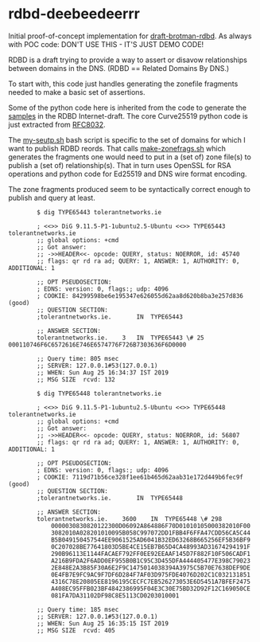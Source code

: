 # rdbd-deebeedeerrr

Initial proof-of-concept implementation for [draft-brotman-rdbd](https://tools.ietf.org/html/draft-brotman-rdbd).
As always with POC code: DON'T USE THIS - IT'S JUST DEMO CODE!

RDBD is a draft trying to provide a way to assert or disavow relationships 
between domains in the DNS. (RDBD == Related Domains By DNS.)

To start with, this code just handles generating the zonefile fragments 
needed to make a basic set of assertions.

Some of the python code here is inherited from the code to generate the
[samples](https://github.com/abrotman/related-domains-by-dns/master/sample)
in the RDBD Internet-draft. The core Curve25519 python code is just extracted from
[RFC8032](https://tools.ietf.org/html/rfc8032).

The [my-seutp.sh](./my-setup.sh) bash script is specific to the 
set of domains for which I want to publish RDBD reords. That 
calls [make-zonefrags.sh](./make-zonefrags.sh)
which generates the fragments one would need to put in a (set of) zone file(s) to
publish a (set of) relationship(s). That in turn uses OpenSSL for
RSA operations and python code for Ed25519 and DNS wire format
encoding.

The zone fragments produced seem to be syntactically correct enough
to publish and query at least.

            $ dig TYPE65443 tolerantnetworks.ie
            
            ; <<>> DiG 9.11.5-P1-1ubuntu2.5-Ubuntu <<>> TYPE65443 tolerantnetworks.ie
            ;; global options: +cmd
            ;; Got answer:
            ;; ->>HEADER<<- opcode: QUERY, status: NOERROR, id: 45740
            ;; flags: qr rd ra ad; QUERY: 1, ANSWER: 1, AUTHORITY: 0, ADDITIONAL: 1
            
            ;; OPT PSEUDOSECTION:
            ; EDNS: version: 0, flags:; udp: 4096
            ; COOKIE: 84299598be6e195347e626055d62aa8d620b8ba3e257d836 (good)
            ;; QUESTION SECTION:
            ;tolerantnetworks.ie.		IN	TYPE65443
            
            ;; ANSWER SECTION:
            tolerantnetworks.ie.	3	IN	TYPE65443 \# 25 000110746F6C6572616E746E6574776F726B7303636F6D0000
            
            ;; Query time: 805 msec
            ;; SERVER: 127.0.0.1#53(127.0.0.1)
            ;; WHEN: Sun Aug 25 16:34:37 IST 2019
            ;; MSG SIZE  rcvd: 132

            $ dig TYPE65448 tolerantnetworks.ie
            
            ; <<>> DiG 9.11.5-P1-1ubuntu2.5-Ubuntu <<>> TYPE65448 tolerantnetworks.ie
            ;; global options: +cmd
            ;; Got answer:
            ;; ->>HEADER<<- opcode: QUERY, status: NOERROR, id: 56807
            ;; flags: qr rd ra ad; QUERY: 1, ANSWER: 1, AUTHORITY: 0, ADDITIONAL: 1
            
            ;; OPT PSEUDOSECTION:
            ; EDNS: version: 0, flags:; udp: 4096
            ; COOKIE: 7119d71b56ce328f1ee61b465d62aab31e172d449b6fec9f (good)
            ;; QUESTION SECTION:
            ;tolerantnetworks.ie.		IN	TYPE65448
            
            ;; ANSWER SECTION:
            tolerantnetworks.ie.	3600	IN	TYPE65448 \# 298 
                0000030830820122300D06092A864886F70D01010105000382010F00 
                3082010A028201010095B058C997072DD1FBB4F6FFA47CDD56CA5C44 
                B5B049150457544EE9061525AD6041B32ED63268B665256EF5B36BF9 
                0C207028BE77641803D5BE4CE15EB7B65D4CA48993AD31674294191F 
                290B96113E1144FACAEF792FF0EE92EEAAF145D7F882F10F506CADF1 
                A216B9FDA2F6ADD0EF955B0B1C95C3D455DFA444405477E398C79023 
                2E848E2A3B85F30A6E2F9C1475014038394A3975C5B70E7638DEF9DE 
                0E4FB7E9FC9AC9F7DF6D284F7AF03D975FDE4076D202C1C032131851 
                4316C78E20805EE8196195CECFC7EB526273053E6D5451A7BFEF2475 
                A408EC95FFB023BF4842386995F04E3C30E75BD32D92F12C169050CE 
                081FA7DA31102DF98C8E5113CD0203010001
            
            ;; Query time: 185 msec
            ;; SERVER: 127.0.0.1#53(127.0.0.1)
            ;; WHEN: Sun Aug 25 16:35:15 IST 2019
            ;; MSG SIZE  rcvd: 405



